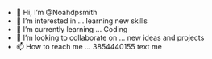 - 👋 Hi, I’m @Noahdpsmith
- 👀 I’m interested in ... learning new skills
- 🌱 I’m currently learning ... Coding 
- 💞️ I’m looking to collaborate on ... new ideas and projects
- 📫 How to reach me ... 3854440155 text me

<!---
Noahdpsmith/Noahdpsmith is a ✨ special ✨ repository because its `README.md` (this file) appears on your GitHub profile.
You can click the Preview link to take a look at your changes.
--->
